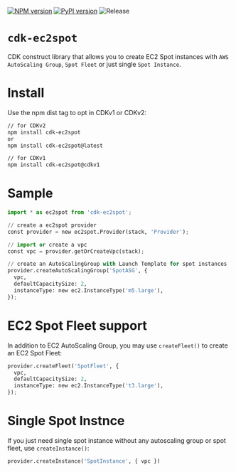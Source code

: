 [![NPM version](https://badge.fury.io/js/cdk-ec2spot.svg)](https://badge.fury.io/js/cdk-ec2spot)
[![PyPI version](https://badge.fury.io/py/cdk-ec2spot.svg)](https://badge.fury.io/py/cdk-ec2spot)
![Release](https://github.com/pahud/cdk-ec2spot/workflows/Release/badge.svg)

# `cdk-ec2spot`

CDK construct library that allows you to create EC2 Spot instances with `AWS AutoScaling Group`, `Spot Fleet` or just single `Spot Instance`.

# Install

Use the npm dist tag to opt in CDKv1 or CDKv2:

```sh
// for CDKv2
npm install cdk-ec2spot
or
npm install cdk-ec2spot@latest

// for CDKv1
npm install cdk-ec2spot@cdkv1
```

# Sample

```python
import * as ec2spot from 'cdk-ec2spot';

// create a ec2spot provider
const provider = new ec2spot.Provider(stack, 'Provider');

// import or create a vpc
const vpc = provider.getOrCreateVpc(stack);

// create an AutoScalingGroup with Launch Template for spot instances
provider.createAutoScalingGroup('SpotASG', {
  vpc,
  defaultCapacitySize: 2,
  instanceType: new ec2.InstanceType('m5.large'),
});
```

# EC2 Spot Fleet support

In addition to EC2 AutoScaling Group, you may use `createFleet()` to create an EC2 Spot Fleet:

```python
provider.createFleet('SpotFleet', {
  vpc,
  defaultCapacitySize: 2,
  instanceType: new ec2.InstanceType('t3.large'),
});
```

# Single Spot Instnce

If you just need single spot instance without any autoscaling group or spot fleet, use `createInstance()`:

```python
provider.createInstance('SpotInstance', { vpc })
```
